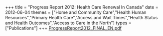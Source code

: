+++
title = "Progress Report 2012: Health Care Renewal In Canada"
date = 2012-06-04
themes = ["Home and Community Care","Health Human Resources","Primary Health Care","Access and Wait Times","Health Status and Health Outcomes","Access to Care in the North"]
types = ["Publications"]
+++
[ProgressReport2012_FINAL_EN.pdf](/files/ProgressReport2012_FINAL_EN.pdf)
